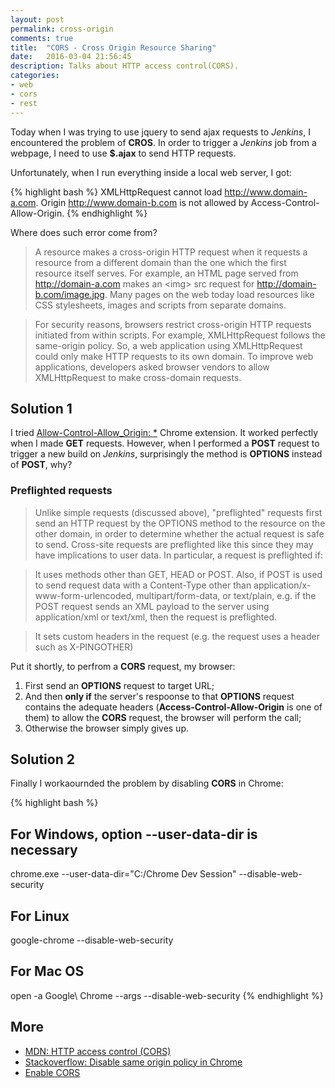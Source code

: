```yaml
---
layout: post
permalink: cross-origin
comments: true
title:  "CORS - Cross Origin Resource Sharing"
date:   2016-03-04 21:56:45
description: Talks about HTTP access control(CORS).
categories:
- web
- cors
- rest
---
```


Today when I was trying to use jquery to send ajax requests to *Jenkins*, I encountered the problem of **CROS**. In order to trigger a *Jenkins* job from a webpage, I need to use **$.ajax** to send HTTP requests.

Unfortunately, when I run everything inside a local web server, I got:

{% highlight bash %}
XMLHttpRequest cannot load http://www.domain-a.com.
Origin http://www.domain-b.com is not allowed by Access-Control-Allow-Origin.
{% endhighlight %}

Where does such error come from?

> A resource makes a cross-origin HTTP request when it requests a resource from a different domain than the one which the first resource itself serves. For example, an HTML page served from http://domain-a.com makes an \<img\> src request for http://domain-b.com/image.jpg. Many pages on the web today load resources like CSS stylesheets, images and scripts from separate domains.

> For security reasons, browsers restrict cross-origin HTTP requests initiated from within scripts.  For example, XMLHttpRequest follows the same-origin policy. So, a web application using XMLHttpRequest could only make HTTP requests to its own domain. To improve web applications, developers asked browser vendors to allow XMLHttpRequest to make cross-domain requests.

## Solution 1

I tried [Allow-Control-Allow_Origin: \*](https://chrome.google.com/webstore/detail/allow-control-allow-origi/nlfbmbojpeacfghkpbjhddihlkkiljbi) Chrome extension. It worked perfectly when I made **GET** requests.
However, when I performed a **POST** request to trigger a new build on *Jenkins*, surprisingly the method is **OPTIONS** instead of **POST**, why?

### Preflighted requests

> Unlike simple requests (discussed above), "preflighted" requests first send an HTTP request by the OPTIONS method to the resource on the other domain, in order to determine whether the actual request is safe to send.  Cross-site requests are preflighted like this since they may have implications to user data.  In particular, a request is preflighted if:

> It uses methods other than GET, HEAD or POST.  Also, if POST is used to send request data with a Content-Type other than application/x-www-form-urlencoded, multipart/form-data, or text/plain, e.g. if the POST request sends an XML payload to the server using application/xml or text/xml, then the request is preflighted.

> It sets custom headers in the request (e.g. the request uses a header such as X-PINGOTHER)

Put it shortly, to perfrom a **CORS** request, my browser:

1. First send an **OPTIONS** request to target URL;
2. And then **only if** the server's respoonse to that **OPTIONS** request contains the adequate headers (**Access-Control-Allow-Origin** is one of them) to allow the **CORS** request, the browser will perform the call;
3. Otherwise the browser simply gives up.

## Solution 2

Finally I workaournded the problem by disabling **CORS** in Chrome:

{% highlight bash %}
## For Windows, option --user-data-dir is necessary
chrome.exe --user-data-dir="C:/Chrome Dev Session" --disable-web-security
## For Linux
google-chrome --disable-web-security
## For Mac OS
open -a Google\ Chrome --args --disable-web-security
{% endhighlight %}

## More

- [MDN: HTTP access control (CORS)](https://developer.mozilla.org/en-US/docs/Web/HTTP/Access_control_CORS)
- [Stackoverflow: Disable same origin policy in Chrome](http://stackoverflow.com/questions/3102819/disable-same-origin-policy-in-chrome)
- [Enable CORS](http://enable-cors.org/)
